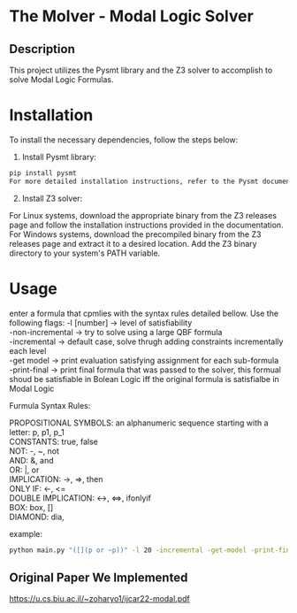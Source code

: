 
# The Molver - Modal Logic Solver
## Description
This project utilizes the Pysmt library and the Z3 solver to accomplish to solve Modal Logic Formulas.

# Installation
To install the necessary dependencies, follow the steps below:

1. Install Pysmt library:

```bash
pip install pysmt
For more detailed installation instructions, refer to the Pysmt documentation.
```

2. Install Z3 solver:

For Linux systems, download the appropriate binary from the Z3 releases page and follow the installation instructions provided in the documentation.
For Windows systems, download the precompiled binary from the Z3 releases page and extract it to a desired location. Add the Z3 binary directory to your system's PATH variable.
# Usage
enter a formula that cpmlies with the syntax rules detailed bellow.
Use the following flags:
-l [number] -> level of satisfiability  
-non-incremental -> try to solve using a large QBF formula  
-incremental -> default case, solve thrugh adding constraints incrementally each level  
-get model -> print evaluation satisfying assignment for each sub-formula  
-print-final -> print final formula that was passed to the solver, this formual shoud be satisfiable in Bolean Logic iff the original formula is satisfialbe in Modal Logic  

Furmula Syntax Rules:

PROPOSITIONAL SYMBOLS: an alphanumeric sequence starting with a letter: p, p1, p_1  
CONSTANTS: true, false  
NOT: -, ~, not  
AND: &, and  
OR: |, or  
IMPLICATION: ->, =>, then  
ONLY IF: <-, <=  
DOUBLE IMPLICATION: <->, <=>, ifonlyif  
BOX: box, []  
DIAMOND: dia, <index>  

example:
```bash
python main.py "([](p or ~p))" -l 20 -incremental -get-model -print-final
```

## Original Paper We Implemented
https://u.cs.biu.ac.il/~zoharyo1/ijcar22-modal.pdf
